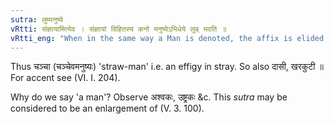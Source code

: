 ```yaml
---
sutra: लुम्मनुष्ये
vRtti: संज्ञायामित्येव । संज्ञायां विहितस्य कनो मनुष्येऽभिधेये लुब् भवति ॥
vRtti_eng: "When in the same way a Man is denoted, the affix is elided by _lup_; the word retaining its number and gender."
---
```

Thus चञ्चा (चञ्चेवमनुष्यः) 'straw-man' i.e. an effigy in stray. So also दासी, खरकुटी ॥ For accent see (VI. I. 204).

Why do we say 'a man'? Observe अश्वकः, उष्ट्रकः &c. This _sutra_ may be considered to be an enlargement of (V. 3. 100).
